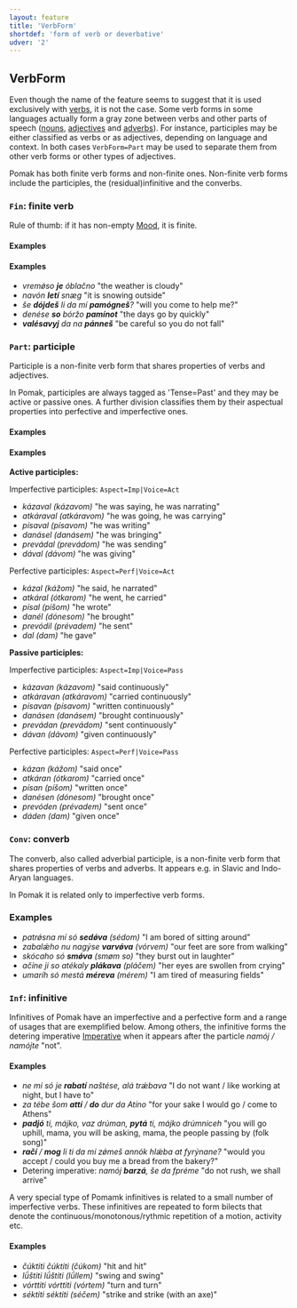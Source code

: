 ```yaml
---
layout: feature
title: 'VerbForm'
shortdef: 'form of verb or deverbative'
udver: '2'
---
```


## VerbForm

Even though the name of the feature seems to suggest that it is used exclusively with [verbs](../../u/pos/VERB), it is not the case. 
Some verb forms in some languages actually form a gray zone between verbs and other parts of speech ([nouns](../../u/pos/NOUN), 
[adjectives](../../u/pos/ADJ) and [adverbs](../../u/pos/ADV)). For instance, participles may be either classified as verbs or as adjectives, 
depending on language and context. In both cases `VerbForm=Part` may be used to separate them from other verb forms or other types of adjectives.

Pomak has both finite verb forms  and non-finite ones. Non-finite verb forms include the participles, the (residual)infinitive and the converbs.


### <a name="Fin">`Fin`</a>: finite verb

Rule of thumb: if it has non-empty [Mood](Mood.html), it is finite.

#### Examples

#### Examples

* _vremǿso <b>je</b> óblačno_ "the weather is cloudy"  
* _navón <b>letí</b> snæg_ "it is snowing outside" 
* _še <b>dójdeš</b> li da mí <b>pamógneš</b>?_ "will you come to help me?" 
* _denése <b>so</b> bóržo <b>pamínot</b>_ "the days go by quickly" 
* _<b>valésavyj</b> da na <b>pánneš</b>_ "be careful so you do not fall"  

### <a name="Part">`Part`</a>: participle

Participle is a non-finite verb form that shares properties of verbs and adjectives.

In Pomak, participles are always tagged as 'Tense=Past' and they may be active or passive ones. A further division classifies them by 
their aspectual properties into perfective and imperfective ones. 

<!--Οι μετοχές στην Πομακική μπορούν χωριστούν σε δύο γενικές κατηγορίες: τις ενεργητικές παρελθοντικές μετοχές (active) 
και τις παθητικές παρελθοντικές μετοχές (passive).
Κάθε γενική κατηγορία μπορεί να διαιρεθεί με βάση τη ρηματική όψη σε εξακολουθητικές (past imperfective) και συνοπτικές (past perfective) μετοχές.-->

#### Examples

#### Examples

<b> Active participles:</b>

Imperfective participles: `Aspect=Imp|Voice=Act`

- *kázaval (kázavom)* "he was saying, he was narrating" 
- *atkáraval (atkáravom)* "he was going, he was carrying" 
- *písaval (písavom)* "he was writing" 
- *danásel (danásem)* "he was bringing" 
- *prevádal (prevádom)* "he was sending" 
- *dával (dávom)* "he was giving" 

Perfective participles: `Aspect=Perf|Voice=Act`

- *kázal (kážom)* "he said, he narrated"  
- *atkáral (ótkarom)* "he went, he carried" 
- *písal (píšom)* "he wrote" 
- *danél (dónesom)* "he brought" 
- *prevódil (prévadem)* "he sent" 
- *dal (dam)* "he gave" 

<b>Passive participles: </b>

Imperfective participles: `Aspect=Imp|Voice=Pass`

- *kázavan (kázavom)* "said continuously" 
- *atkáravan (atkáravom)* "carried continuously" 
- *písavan (písavom)* "written continuously" 
- *danásen (danásem)* "brought continuously" 
- *prevádan (prevádom)* "sent continuously" 
- *dávan (dávom)* "given continuously" 

Perfective participles:  `Aspect=Perf|Voice=Pass`

- *kázan (kážom)* "said once" 
- *atkáran (ótkarom)* "carried once" 
- *písan (píšom)* "written once" 
- *danésen (dónesom)* "brought once"
- *prevóden (prévadem)* "sent once"  
- *dáden (dam)* "given once"  


### <a name="Conv">`Conv`</a>: converb

The converb, also called adverbial participle, is a non-finite verb form that shares properties of verbs and adverbs. 
It appears e.g. in Slavic and Indo-Aryan languages.

In Pomak it is related only to imperfective verb forms.

### Examples

- *patrǿsna mí só <b>sedǿva</b> (sédom)* "I am bored of sitting around" 
- *zabalǽho nu nagýse <b>varvǿva</b> (vórvem)* "our feet are sore from walking" 
- *skócaho só <b>smǿva</b> (smøm so)* "they burst out in laughter" 
- *ačíne ji so atékaly <b>plákava</b> (pláčem)* "her eyes are swollen from crying"
- *umaríh só mestá <b>méreva</b> (mérem)* "I am tired of measuring fields" 


### <a name="Inf">`Inf`</a>: infinitive

Infinitives of Pomak have an imperfective and  a perfective form and  a range of usages that are exemplified below. Among others, the infinitive forms 
the detering imperative [Imperative]() when it appears after the particle *namój / namójte* "not".

#### Examples


-  *ne mí só je <b>rabatí</b> naštése, alá trǽbava* "I do not want / like working at night, but I have to"  
- *za tébe šom <b>attí</b> / <b>do</b> dur da Atíno* "for your sake I would go / come to Athens" 
- *<b>padjó</b> ti, májko, vaz drúman, <b>pytá</b> ti, májko drúmniceh* "you will go uphill, mama, you will be asking, mama, the people passing by (folk song)" 
- *<b>račí</b> / <b>mog</b> li ti da mí zǿmeš annók hlǽba at fyrýnane?* "would you accept / could you buy me a bread from the bakery?" 
- Detering imperative: *namój <b>barzá</b>, še da fpréme* "do not rush, we shall arrive" 

A very special type of Pomamk infinitives is related to a small number of imperfective verbs. These infinitives are repeated to form bilects that 
 denote the continuous/monotonous/rythmic repetition of a motion, activity etc. 


#### Examples

- *čúktiti čúktiti (čúkom)* "hit and hit" 
- *lǘštiti lǘštiti (lǘllem)* "swing and swing" 
- *vórttiti vórttiti (vórtem)* "turn and turn" 
- *séktiti séktiti (séčem)* "strike and strike (with an axe)" 
<!-- Interlanguage links updated So kvě 14 19:02:44 CEST 2022 -->
